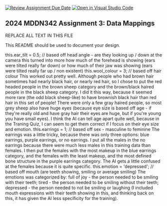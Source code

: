 [![Review Assignment Due Date](https://classroom.github.com/assets/deadline-readme-button-24ddc0f5d75046c5622901739e7c5dd533143b0c8e959d652212380cedb1ea36.svg)](https://classroom.github.com/a/HpplOQZx)
[![Open in Visual Studio Code](https://classroom.github.com/assets/open-in-vscode-718a45dd9cf7e7f842a935f5ebbe5719a5e09af4491e668f4dbf3b35d5cca122.svg)](https://classroom.github.com/online_ide?assignment_repo_id=15016911&assignment_repo_type=AssignmentRepo)
## 2024 MDDN342 Assignment 3: Data Mappings

REPLACE ALL TEXT IN THIS FILE

This README should be used to document your design.

  this.ear_tilt = 0.5; // based off head angle - are they looking up / down at the camera
  this turned into more how much of the forehead is showing (ears were tilted really far down) or how much of their jaw was showing (ears were tilted really far up / non existent)
  this.wool_colour = 3; // based off hair colour
  This worked out pretty well. Although people who had brown hair sometimes had nearly black hair, or nearly red hair, so I chose to put the red headed people in the brown sheep category and the brown/black haired people in the black sheep category. I did it this way, because it seemed more rare (the odd black sheep-like) to have brownish black hair than red hair in this set of people! There were only a few gray haired people, so most grey sheep also have huge eyes (because eye size is based off age - if they're really old and have gray hair their eyes are huge, but if you're young you have small eyes). I think the AI can tell age apart quite well, because in the Traning Quiz, I can seem to get them correct if I focus on their eye size and emotion. 
  this.earrings = 1; // based off sex - masculine to feminine
  The earrings was a little tricky, because there was only three options: blue earrings, purple earrings, or no earrings. I put all the males in the no earrings because there were much less males in this training data than females. I then put the females with the most makeup in the blue earrings category, and the females with the least makeup, and the most defined bone structure in the purple earrings category. The AI gets a little confused at the females because it is quite specific.
  this.emotion = 'depressed'; // based off mouth (are teeth showing, smiling or average smiling)
  The emotions was categorized by: full of joy - the person needed to be smiling with their teeth; tired - the person needed to be smiling without their teeth; depressed - the person needed to not be smiling or laughing (I included mouth expressions with their teeth showing in this, and thinking back on this, it has given the AI less specificity for the training). 